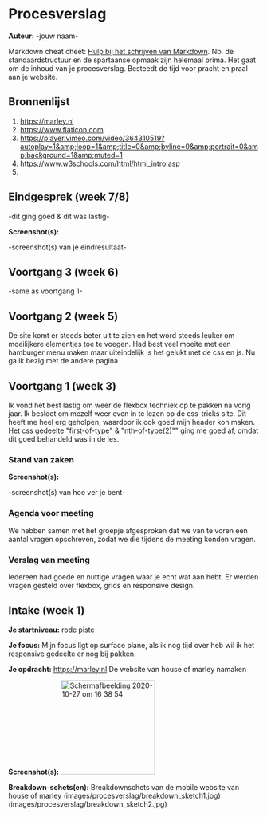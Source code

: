 # Procesverslag
**Auteur:** -jouw naam-

Markdown cheat cheet: [Hulp bij het schrijven van Markdown](https://github.com/adam-p/markdown-here/wiki/Markdown-Cheatsheet). Nb. de standaardstructuur en de spartaanse opmaak zijn helemaal prima. Het gaat om de inhoud van je procesverslag. Besteedt de tijd voor pracht en praal aan je website.



## Bronnenlijst
1. https://marley.nl
2. https://www.flaticon.com
3. https://player.vimeo.com/video/364310519?autoplay=1&amp;loop=1&amp;title=0&amp;byline=0&amp;portrait=0&amp;background=1&amp;muted=1
4. https://www.w3schools.com/html/html_intro.asp
5.



## Eindgesprek (week 7/8)

-dit ging goed & dit was lastig-

**Screenshot(s):**

-screenshot(s) van je eindresultaat-



## Voortgang 3 (week 6)

-same as voortgang 1-



## Voortgang 2 (week 5)

De site komt er steeds beter uit te zien en het word steeds leuker om moeilijkere elementjes toe te voegen. Had best veel moeite met een hamburger menu maken maar uiteindelijk is het gelukt met de css en js. Nu ga ik bezig met de andere pagina



## Voortgang 1 (week 3)

Ik vond het best lastig om weer de flexbox techniek op te pakken na vorig jaar. Ik besloot om mezelf weer even in te lezen op de css-tricks site. Dit heeft me heel erg geholpen, waardoor ik ook goed mijn header kon maken. Het css gedeelte "first-of-type" & "nth-of-type(2)"" ging me goed af, omdat dit goed behandeld was in de les.
### Stand van zaken



**Screenshot(s):**

-screenshot(s) van hoe ver je bent-

### Agenda voor meeting

We hebben samen met het groepje afgesproken dat we van te voren een aantal vragen opschreven, zodat we die tijdens de meeting konden vragen.

### Verslag van meeting

Iedereen had goede en nuttige vragen waar je echt wat aan hebt. Er werden vragen gesteld over flexbox, grids en responsive design.



## Intake (week 1)

**Je startniveau:** rode piste

**Je focus:** Mijn focus ligt op surface plane, als ik nog tijd over heb wil ik het responsive gedeelte er nog bij pakken.

**Je opdracht:**
https://marley.nl De website van house of marley namaken

**Screenshot(s):**
<img width="189" alt="Schermafbeelding 2020-10-27 om 16 38 54" src="https://user-images.githubusercontent.com/70523185/97325173-fd4dba00-1872-11eb-924a-42f8ebd7d2f2.png">

**Breakdown-schets(en):**
Breakdownschets van de mobile website van house of marley
(images/procesverslag/breakdown_sketch1.jpg)
(images/procesverslag/breakdown_sketch2.jpg)
